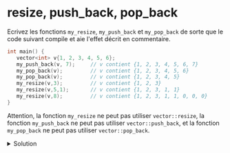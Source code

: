 # resize, push_back, pop_back

Ecrivez les fonctions `my_resize`, `my_push_back` et `my_pop_back` de sorte que le code
suivant compile et aie l'effet décrit en commentaire.

~~~cpp
int main() {
   vector<int> v{1, 2, 3, 4, 5, 6};
   my_push_back(v, 7);     // v contient {1, 2, 3, 4, 5, 6, 7}
   my_pop_back(v);         // v contient {1, 2, 3, 4, 5, 6}
   my_pop_back(v);         // v contient {1, 2, 3, 4, 5}
   my_resize(v,3);         // v contient {1, 2, 3}
   my_resize(v,5,1);       // v contient {1, 2, 3, 1, 1}
   my_resize(v,8);         // v contient {1, 2, 3, 1, 1, 0, 0, 0}
}
~~~

Attention, la fonction `my_resize` ne peut pas utiliser `vector::resize`, la
fonction `my_push_back` ne peut pas utiliser `vector::push_back`, et la
fonction `my_pop_back` ne peut pas utiliser `vector::pop_back`.

<details>
<summary>Solution</summary>

~~~cpp
void my_resize(vector<int>& v, size_t n, int value = int()) {
   while(v.size() < n)
      v.push_back(value);
   while(v.size() > n)
      v.pop_back();
}

void my_push_back(vector<int>& v, int value) {
   v.resize(v.size()+1,value);
}

void my_pop_back(vector<int>& v) {
   v.resize(v.size()-1);
}
~~~
</details>

